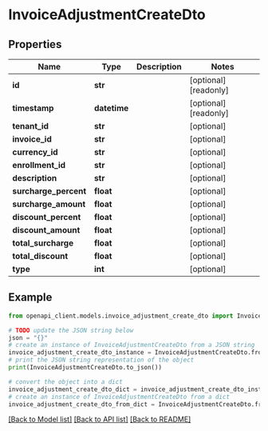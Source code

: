 # InvoiceAdjustmentCreateDto


## Properties

Name | Type | Description | Notes
------------ | ------------- | ------------- | -------------
**id** | **str** |  | [optional] [readonly] 
**timestamp** | **datetime** |  | [optional] [readonly] 
**tenant_id** | **str** |  | [optional] 
**invoice_id** | **str** |  | [optional] 
**currency_id** | **str** |  | [optional] 
**enrollment_id** | **str** |  | [optional] 
**description** | **str** |  | [optional] 
**surcharge_percent** | **float** |  | [optional] 
**surcharge_amount** | **float** |  | [optional] 
**discount_percent** | **float** |  | [optional] 
**discount_amount** | **float** |  | [optional] 
**total_surcharge** | **float** |  | [optional] 
**total_discount** | **float** |  | [optional] 
**type** | **int** |  | [optional] 

## Example

```python
from openapi_client.models.invoice_adjustment_create_dto import InvoiceAdjustmentCreateDto

# TODO update the JSON string below
json = "{}"
# create an instance of InvoiceAdjustmentCreateDto from a JSON string
invoice_adjustment_create_dto_instance = InvoiceAdjustmentCreateDto.from_json(json)
# print the JSON string representation of the object
print(InvoiceAdjustmentCreateDto.to_json())

# convert the object into a dict
invoice_adjustment_create_dto_dict = invoice_adjustment_create_dto_instance.to_dict()
# create an instance of InvoiceAdjustmentCreateDto from a dict
invoice_adjustment_create_dto_from_dict = InvoiceAdjustmentCreateDto.from_dict(invoice_adjustment_create_dto_dict)
```
[[Back to Model list]](../README.md#documentation-for-models) [[Back to API list]](../README.md#documentation-for-api-endpoints) [[Back to README]](../README.md)


